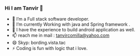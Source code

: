 ### Hi I am Tanvir 👋

- 🔭 I’m a Full stack software developer.
- 🌱 I’m currently Working with java and Spring framework .
- 👯 I have the experience to build android application as well.
- 📫 reach me in mail : tanvircomilla@yahoo.com
- 😄 Skyp: bording.vista.tac
- ⚡ Coding is fun with logic that i love.

